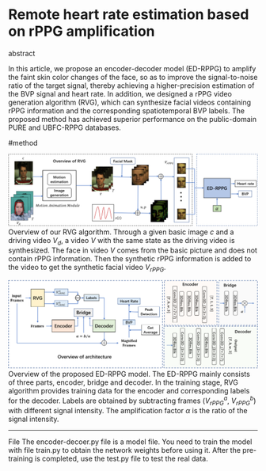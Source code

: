 # Remote heart rate estimation based on rPPG amplification

abstract

In this article, we propose an encoder-decoder model (ED-RPPG) to amplify the faint skin color changes of the face, so as to improve the signal-to-noise ratio of the target signal, thereby achieving a higher-precision estimation of the BVP signal and heart rate. In addition, we designed a rPPG video generation algorithm (RVG), which can synthesize facial videos containing rPPG information and the corresponding spatiotemporal BVP labels. The proposed method has achieved superior performance on the public-domain PURE and UBFC-RPPG databases.

#method

![image](Fig3data_gen.png)
Overview of our RVG algorithm. Through a given basic image $c$ and a driving video $V_d$, a video $V$ with the same state as the driving video is synthesized. The face in video $V$ comes from the basic picture and does not contain rPPG information. Then the synthetic rPPG information is added to the video to get the synthetic facial video $V_{rPPG}$.

![image](Fig4encoder-decoder.png)
Overview of the proposed ED-RPPG model. The ED-RPPG mainly consists of three parts, encoder, bridge and decoder. In the training stage, RVG algorithm provides training data for the encoder and corresponding labels for the decoder. Labels are obtained by subtracting frames ($V_{rPPG}^a$, $V_{rPPG}^b$) with different signal intensity. The amplification factor $\alpha$ is the ratio of the signal intensity.


-------------------------------------------------
File 
The encoder-decoer.py file is a model file. You need to train the model with file train.py to obtain the network weights before using it.
After the pre-training is completed, use the test.py file to test the real data.
